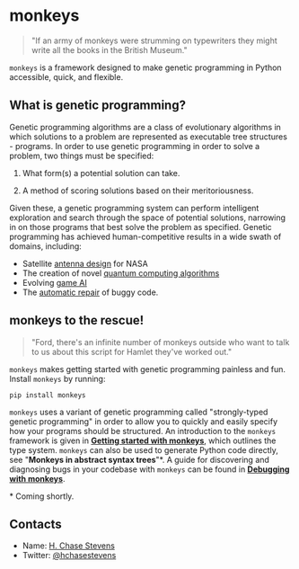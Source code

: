 # monkeys
> "If an army of monkeys were strumming on typewriters they might write all the books in the British Museum."

`monkeys` is a framework designed to make genetic programming in Python accessible, quick, and flexible.


## What is genetic programming?

Genetic programming algorithms are a class of evolutionary algorithms in which solutions to a problem are represented as executable tree 
structures - programs. In order to use genetic programming in order to solve a problem, two things must be specified:

1. What form(s) a potential solution can take.

2. A method of scoring solutions based on their meritoriousness.

Given these, a genetic programming system can perform intelligent exploration and search through the space of potential solutions, 
narrowing in on those programs that best solve the problem as specified. Genetic programming has achieved human-competitive 
results in a wide swath of domains, including:

- Satellite [antenna design](https://ti.arc.nasa.gov/m/pub-archive/1244h/1244%20(Hornby).pdf) for NASA
- The creation of novel [quantum computing algorithms](http://faculty.hampshire.edu/lspector/pubs/GP-quantum-GP98-with-cite.pdf)
- Evolving [game AI](https://cs.gmu.edu/~sean/papers/robocupShort.pdf)
- The [automatic repair](http://dijkstra.cs.virginia.edu/genprog/papers/weimer-icse2012-genprog-preprint.pdf) of buggy code.


## monkeys to the rescue!

> "Ford, there's an infinite number of monkeys outside who want to talk to us about this script for Hamlet they've worked out."

`monkeys` makes getting started with genetic programming painless and fun. Install `monkeys` by running:

```
pip install monkeys
```

`monkeys` uses a variant of genetic programming called "strongly-typed genetic programming" in order to allow you to quickly and easily
specify how your programs should be structured. An introduction to the `monkeys` framework is given in [**Getting started with monkeys**](examples/notebooks/Getting%20started%20with%20monkeys.ipynb), 
which outlines the type system. `monkeys` can also be used to generate Python code directly, see "**Monkeys in abstract syntax trees**"\*. 
A guide for discovering and diagnosing bugs in your codebase with `monkeys` can be found in [**Debugging with monkeys**](examples/notebooks/Debugging%20with%20monkeys.ipynb).

\* Coming shortly.


## Contacts

* Name: [H. Chase Stevens](http://www.chasestevens.com)
* Twitter: [@hchasestevens](https://twitter.com/hchasestevens)
